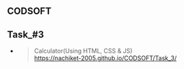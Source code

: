 ##  CODSOFT

## Task_#3

- > Calculator(Using HTML, CSS & JS)<br>https://nachiket-2005.github.io/CODSOFT/Task_3/
